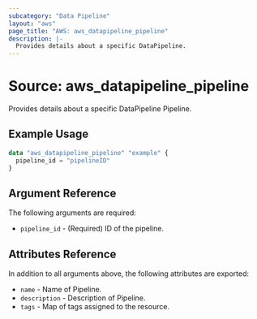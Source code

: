 ```yaml
---
subcategory: "Data Pipeline"
layout: "aws"
page_title: "AWS: aws_datapipeline_pipeline"
description: |-
  Provides details about a specific DataPipeline.
---
```


# Source: aws_datapipeline_pipeline

Provides details about a specific DataPipeline Pipeline.

## Example Usage

```terraform
data "aws_datapipeline_pipeline" "example" {
  pipeline_id = "pipelineID"
}
```

## Argument Reference

The following arguments are required:

* `pipeline_id` - (Required) ID of the pipeline.


## Attributes Reference

In addition to all arguments above, the following attributes are exported:

* `name` - Name of Pipeline.
* `description` - Description of Pipeline.
* `tags` - Map of tags assigned to the resource.

